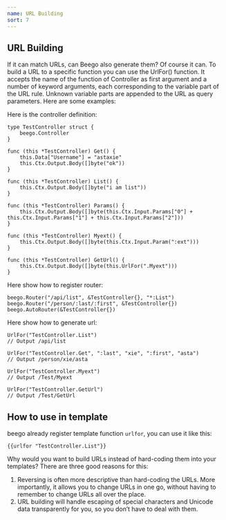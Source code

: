 ```yaml
---
name: URL Building
sort: 7
---
```


## URL Building
If it can match URLs, can Beego also generate them? Of course it can. To build a URL to a specific function you can use the UrlFor() function. It accepts the name of the function of Controller as first argument and a number of keyword arguments, each corresponding to the variable part of the URL rule. Unknown variable parts are appended to the URL as query parameters. Here are some examples:

Here is the controller definition:

```
type TestController struct {
	beego.Controller
}

func (this *TestController) Get() {
	this.Data["Username"] = "astaxie"
	this.Ctx.Output.Body([]byte("ok"))
}

func (this *TestController) List() {
	this.Ctx.Output.Body([]byte("i am list"))
}

func (this *TestController) Params() {
	this.Ctx.Output.Body([]byte(this.Ctx.Input.Params["0"] + this.Ctx.Input.Params["1"] + this.Ctx.Input.Params["2"]))
}

func (this *TestController) Myext() {
	this.Ctx.Output.Body([]byte(this.Ctx.Input.Param(":ext")))
}

func (this *TestController) GetUrl() {
	this.Ctx.Output.Body([]byte(this.UrlFor(".Myext")))
}
```

Here show how to register router:

```
beego.Router("/api/list", &TestController{}, "*:List")
beego.Router("/person/:last/:first", &TestController{})
beego.AutoRouter(&TestController{})
```

Here show how to generate url:

```
UrlFor("TestController.List")
// Output /api/list

UrlFor("TestController.Get", ":last", "xie", ":first", "asta")
// Output /person/xie/asta

UrlFor("TestController.Myext")
// Output /Test/Myext

UrlFor("TestController.GetUrl")
// Output /Test/GetUrl
```

## How to use in template
beego already register template function `urlfor`, you can use it like this:

	{{urlfor "TestController.List"}}
	
Why would you want to build URLs instead of hard-coding them into your templates? There are three good reasons for this:

1. Reversing is often more descriptive than hard-coding the URLs. More importantly, it allows you to change URLs in one go, without having to remember to change URLs all over the place.
2. URL building will handle escaping of special characters and Unicode data transparently for you, so you don’t have to deal with them.
